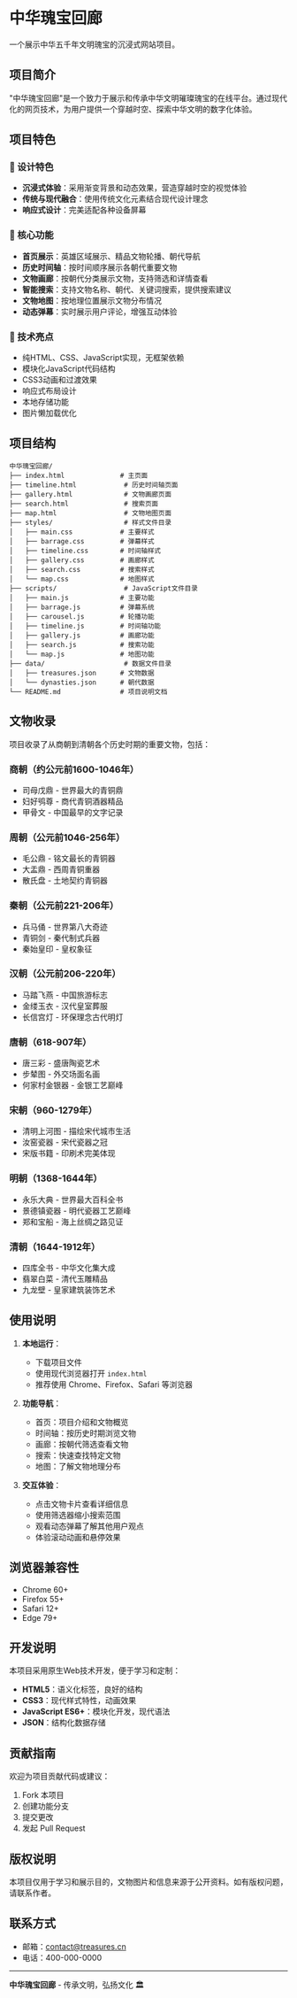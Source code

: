 
# 中华瑰宝回廊

一个展示中华五千年文明瑰宝的沉浸式网站项目。

## 项目简介

"中华瑰宝回廊"是一个致力于展示和传承中华文明璀璨瑰宝的在线平台。通过现代化的网页技术，为用户提供一个穿越时空、探索中华文明的数字化体验。

## 项目特色

### 🎨 设计特色
- **沉浸式体验**：采用渐变背景和动态效果，营造穿越时空的视觉体验
- **传统与现代融合**：使用传统文化元素结合现代设计理念
- **响应式设计**：完美适配各种设备屏幕

### 🌟 核心功能
- **首页展示**：英雄区域展示、精品文物轮播、朝代导航
- **历史时间轴**：按时间顺序展示各朝代重要文物
- **文物画廊**：按朝代分类展示文物，支持筛选和详情查看
- **智能搜索**：支持文物名称、朝代、关键词搜索，提供搜索建议
- **文物地图**：按地理位置展示文物分布情况
- **动态弹幕**：实时展示用户评论，增强互动体验

### 🎯 技术亮点
- 纯HTML、CSS、JavaScript实现，无框架依赖
- 模块化JavaScript代码结构
- CSS3动画和过渡效果
- 响应式布局设计
- 本地存储功能
- 图片懒加载优化

## 项目结构

```
中华瑰宝回廊/
├── index.html              # 主页面
├── timeline.html            # 历史时间轴页面
├── gallery.html             # 文物画廊页面
├── search.html              # 搜索页面
├── map.html                 # 文物地图页面
├── styles/                  # 样式文件目录
│   ├── main.css            # 主要样式
│   ├── barrage.css         # 弹幕样式
│   ├── timeline.css        # 时间轴样式
│   ├── gallery.css         # 画廊样式
│   ├── search.css          # 搜索样式
│   └── map.css             # 地图样式
├── scripts/                 # JavaScript文件目录
│   ├── main.js             # 主要功能
│   ├── barrage.js          # 弹幕系统
│   ├── carousel.js         # 轮播功能
│   ├── timeline.js         # 时间轴功能
│   ├── gallery.js          # 画廊功能
│   ├── search.js           # 搜索功能
│   └── map.js              # 地图功能
├── data/                    # 数据文件目录
│   ├── treasures.json      # 文物数据
│   └── dynasties.json      # 朝代数据
└── README.md               # 项目说明文档
```

## 文物收录

项目收录了从商朝到清朝各个历史时期的重要文物，包括：

### 商朝（约公元前1600-1046年）
- 司母戊鼎 - 世界最大的青铜鼎
- 妇好鸮尊 - 商代青铜酒器精品
- 甲骨文 - 中国最早的文字记录

### 周朝（公元前1046-256年）
- 毛公鼎 - 铭文最长的青铜器
- 大盂鼎 - 西周青铜重器
- 散氏盘 - 土地契约青铜器

### 秦朝（公元前221-206年）
- 兵马俑 - 世界第八大奇迹
- 青铜剑 - 秦代制式兵器
- 秦始皇印 - 皇权象征

### 汉朝（公元前206-220年）
- 马踏飞燕 - 中国旅游标志
- 金缕玉衣 - 汉代皇室葬服
- 长信宫灯 - 环保理念古代明灯

### 唐朝（618-907年）
- 唐三彩 - 盛唐陶瓷艺术
- 步辇图 - 外交场面名画
- 何家村金银器 - 金银工艺巅峰

### 宋朝（960-1279年）
- 清明上河图 - 描绘宋代城市生活
- 汝窑瓷器 - 宋代瓷器之冠
- 宋版书籍 - 印刷术完美体现

### 明朝（1368-1644年）
- 永乐大典 - 世界最大百科全书
- 景德镇瓷器 - 明代瓷器工艺巅峰
- 郑和宝船 - 海上丝绸之路见证

### 清朝（1644-1912年）
- 四库全书 - 中华文化集大成
- 翡翠白菜 - 清代玉雕精品
- 九龙壁 - 皇家建筑装饰艺术

## 使用说明

1. **本地运行**：
   - 下载项目文件
   - 使用现代浏览器打开 `index.html`
   - 推荐使用 Chrome、Firefox、Safari 等浏览器

2. **功能导航**：
   - 首页：项目介绍和文物概览
   - 时间轴：按历史时期浏览文物
   - 画廊：按朝代筛选查看文物
   - 搜索：快速查找特定文物
   - 地图：了解文物地理分布

3. **交互体验**：
   - 点击文物卡片查看详细信息
   - 使用筛选器缩小搜索范围
   - 观看动态弹幕了解其他用户观点
   - 体验滚动动画和悬停效果

## 浏览器兼容性

- Chrome 60+
- Firefox 55+
- Safari 12+
- Edge 79+

## 开发说明

本项目采用原生Web技术开发，便于学习和定制：

- **HTML5**：语义化标签，良好的结构
- **CSS3**：现代样式特性，动画效果
- **JavaScript ES6+**：模块化开发，现代语法
- **JSON**：结构化数据存储

## 贡献指南

欢迎为项目贡献代码或建议：

1. Fork 本项目
2. 创建功能分支
3. 提交更改
4. 发起 Pull Request

## 版权说明

本项目仅用于学习和展示目的，文物图片和信息来源于公开资料。如有版权问题，请联系作者。

## 联系方式

- 邮箱：contact@treasures.cn
- 电话：400-000-0000

---

**中华瑰宝回廊** - 传承文明，弘扬文化 🏛️
